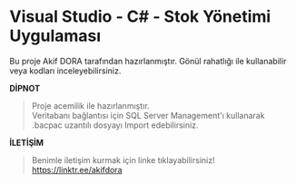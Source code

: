 # Visual Studio - C# - Stok Yönetimi Uygulaması
Bu proje Akif DORA tarafından hazırlanmıştır. Gönül rahatlığı ile kullanabilir veya kodları inceleyebilirsiniz.

**DİPNOT**
> Proje acemilik ile hazırlanmıştır.<br>
> Veritabanı bağlantısı için SQL Server Management'ı kullanarak .bacpac uzantılı dosyayı Import edebilirsiniz.

**İLETİŞİM**
> Benimle iletişim kurmak için linke tıklayabilirsiniz!<br>
> https://linktr.ee/akifdora

